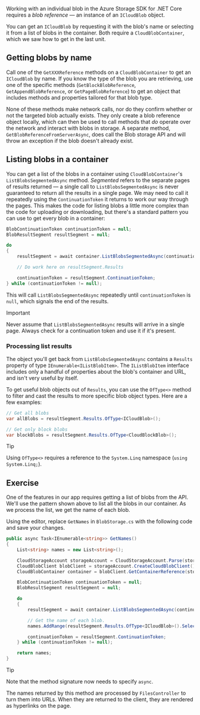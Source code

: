 Working with an individual blob in the Azure Storage SDK for .NET Core requires a *blob reference* &mdash; an instance of an `ICloudBlob` object.

You can get an `ICloudBlob` by requesting it with the blob's name or selecting it from a list of blobs in the container. Both require a `CloudBlobContainer`, which we saw how to get in the last unit.

## Getting blobs by name

Call one of the `GetXXXReference` methods on a `CloudBlobContainer` to get an `ICloudBlob` by name. If you know the type of the blob you are retrieving, use one of the specific methods (`GetBlockBlobReference`, `GetAppendBlobReference`, or `GetPageBlobReference`) to get an object that includes methods and properties tailored for that blob type.

None of these methods make network calls, nor do they confirm whether or not the targeted blob actually exists. They only create a blob reference object locally, which can then be used to call methods that *do* operate over the network and interact with blobs in storage. A separate method, `GetBlobReferenceFromServerAsync`, does call the Blob storage API and will throw an exception if the blob doesn't already exist.

## Listing blobs in a container

You can get a list of the blobs in a container using `CloudBlobContainer`'s `ListBlobsSegmentedAsync` method. *Segmented* refers to the separate pages of results returned &mdash; a single call to `ListBlobsSegmentedAsync` is never guaranteed to return all the results in a single page. We may need to call it repeatedly using the `ContinuationToken` it returns to work our way through the pages. This makes the code for listing blobs a little more complex than the code for uploading or downloading, but there's a standard pattern you can use to get every blob in a container:

```csharp
BlobContinuationToken continuationToken = null;
BlobResultSegment resultSegment = null;

do
{
    resultSegment = await container.ListBlobsSegmentedAsync(continuationToken);

    // Do work here on resultSegment.Results

    continuationToken = resultSegment.ContinuationToken;
} while (continuationToken != null);
```

This will call `ListBlobsSegmentedAsync` repeatedly until `continuationToken` is `null`, which signals the end of the results.

> [!IMPORTANT]
> Never assume that `ListBlobsSegmentedAsync` results will arrive in a single page. Always check for a continuation token and use it if it's present.

### Processing list results

The object you'll get back from `ListBlobsSegmentedAsync` contains a `Results` property of type `IEnumerable<IListBlobItem>`. The `IListBlobItem` interface includes only a handful of properties about the blob's container and URL, and isn't very useful by itself.

To get useful blob objects out of `Results`, you can use the `OfType<>` method to filter and cast the results to more specific blob object types. Here are a few examples:

```csharp
// Get all blobs
var allBlobs = resultSegment.Results.OfType<ICloudBlob>();

// Get only block blobs
var blockBlobs = resultSegment.Results.OfType<CloudBlockBlob>();
```

> [!TIP]
> Using `OfType<>` requires a reference to the `System.Linq` namespace (`using System.Linq;`).

## Exercise

One of the features in our app requires getting a list of blobs from the API. We'll use the pattern shown above to list all the blobs in our container. As we process the list, we get the name of each blob.

Using the editor, replace `GetNames` in `BlobStorage.cs` with the following code and save your changes.

```csharp
public async Task<IEnumerable<string>> GetNames()
{
    List<string> names = new List<string>();

    CloudStorageAccount storageAccount = CloudStorageAccount.Parse(storageConfig.ConnectionString);
    CloudBlobClient blobClient = storageAccount.CreateCloudBlobClient();
    CloudBlobContainer container = blobClient.GetContainerReference(storageConfig.FileContainerName);

    BlobContinuationToken continuationToken = null;
    BlobResultSegment resultSegment = null;

    do
    {
        resultSegment = await container.ListBlobsSegmentedAsync(continuationToken);

        // Get the name of each blob.
        names.AddRange(resultSegment.Results.OfType<ICloudBlob>().Select(b => b.Name));

        continuationToken = resultSegment.ContinuationToken;
    } while (continuationToken != null);

    return names;
}
```

> [!TIP]
> Note that the method signature now needs to specify `async`.

The names returned by this method are processed by `FilesController` to turn them into URLs. When they are returned to the client, they are rendered as hyperlinks on the page.